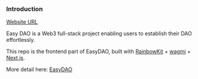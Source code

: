 ### Introduction

[Website URL](https://easy-dao-beige.vercel.app/)

Easy DAO is a Web3 full-stack project enabling users to establish their DAO effortlessly.

This repo is the frontend part of EasyDAO, built with [RainbowKit](https://rainbowkit.com) + [wagmi](https://wagmi.sh) + [Next.js](https://nextjs.org/).

More detail here: [EasyDAO](https://github.com/edward821220/EssyDAO)
